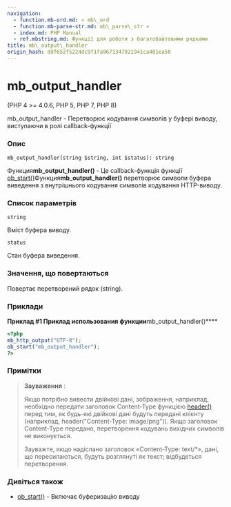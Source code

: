 ```yaml
---
navigation:
  - function.mb-ord.md: « mb\_ord
  - function.mb-parse-str.md: mb\_parse\_str »
  - index.md: PHP Manual
  - ref.mbstring.md: Функції для роботи з багатобайтовими рядками
title: mb\_output\_handler
origin_hash: ddf652f5224dc9f1fa9671347921941ca401ea50
---
```

# mb\_output\_handler

(PHP 4 >= 4.0.6, PHP 5, PHP 7, PHP 8)

mb\_output\_handler - Перетворює кодування символів у буфері виводу, виступаючи в ролі callback-функції

### Опис

```methodsynopsis
mb_output_handler(string $string, int $status): string
```

Функция**mb\_output\_handler()** - Це callback-функція функції [ob\_start()](function.ob-start.md)Функция**mb\_output\_handler()** перетворює символи буфера виведення з внутрішнього кодування символів кодування HTTP-виводу.

### Список параметрів

`string`

Вміст буфера виводу.

`status`

Стан буфера виведення.

### Значення, що повертаються

Повертає перетворений рядок (string).

### Приклади

**Приклад #1 Приклад использования функции**mb\_output\_handler()\*\*\*\*

```php
<?php
mb_http_output("UTF-8");
ob_start("mb_output_handler");
?>
```

### Примітки

> **Зауваження** :
> 
> Якщо потрібно вивести двійкові дані, зображення, наприклад, необхідно передати заголовок Content-Type функцією [header()](function.header.md) перед тим, як будь-які двійкові дані будуть передані клієнту (наприклад, header("Content-Type: image/png")). Якщо заголовок Content-Type передано, перетворення кодувань вихідних символів не виконується.
> 
> Зауважте, якщо надіслано заголовок «Content-Type: text/\*», дані, що пересилаються, будуть розглянуті як текст; відбудеться перетворення.

### Дивіться також

-   [ob\_start()](function.ob-start.md) \- Включає буферизацію виводу
